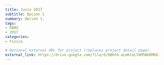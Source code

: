 ```yaml
---
title: Junio 2017
subtitle: Opción 1
summary: Opción 1.
tags:
- EBAU
- 2017
categories:
- Física

# Optional external URL for project (replaces project detail page).
external_link: https://drive.google.com/file/d/0B6t6-aLmKtoLTmM5WGRMRGI2S0U/view
---
```

